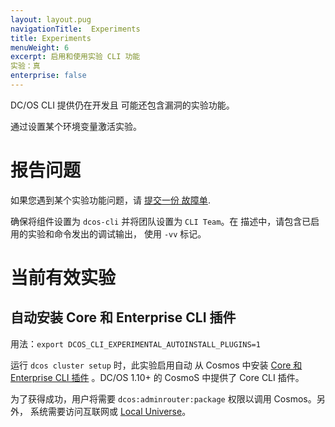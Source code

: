 ```yaml
---
layout: layout.pug
navigationTitle:  Experiments
title: Experiments
menuWeight: 6
excerpt: 启用和使用实验 CLI 功能
实验：真
enterprise: false
---
```


DC/OS CLI 提供仍在开发且
可能还包含漏洞的实验功能。

通过设置某个环境变量激活实验。

# 报告问题 #


如果您遇到某个实验功能问题，请 [提交一份
故障单](https://jira.mesosphere.com/secure/CreateIssueDetails!init.jspa?pid=14105&issuetype=1&priority=3&customfield_12300=114&components=19801&description=Describe%20the%20issue%3A%0A%0AExperiments%20being%20used%3A%0A%0AReproduction%20steps%3A%0A%0AOutput%20when%20run%20with%20%60dcos%20-vv%60%3A%0A%0AOutput%20of%20%60dcos%20--version%60%3A
).

确保将组件设置为 `dcos-cli` 并将团队设置为 `CLI Team`。在
描述中，请包含已启用的实验和命令发出的调试输出，
使用 `-vv` 标记。

# 当前有效实验 #

## 自动安装 Core 和 Enterprise CLI 插件 ##

用法：`export DCOS_CLI_EXPERIMENTAL_AUTOINSTALL_PLUGINS=1`

运行 `dcos cluster setup` 时，此实验启用自动
从 Cosmos 中安装 [Core 和 Enterprise CLI 插件](/cn/1.12/cli/plugins/)
。DC/OS 1.10+ 的 CosmoS 中提供了 Core CLI 插件。

为了获得成功，用户将需要
`dcos:adminrouter:package` 权限以调用 Cosmos。另外，
系统需要访问互联网或 [Local Universe](/cn/1.12/administering-clusters/deploying-a-local-dcos-universe/)。
